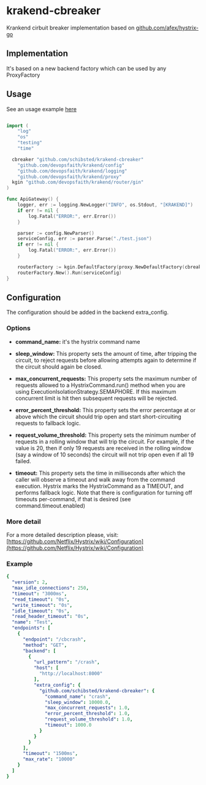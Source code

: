 # krakend-cbreaker

Krankend cirbuit breaker implementation based on [github.com/afex/hystrix-go](github.com/afex/hystrix-go)

## Implementation
It's based on a new backend factory which can be used by any ProxyFactory

## Usage
See an usage example [here](./proxy_integration_test.go)

```go

import (
	"log"
	"os"
	"testing"
	"time"

  cbreaker "github.com/schibsted/krakend-cbreaker"
	"github.com/devopsfaith/krakend/config"
	"github.com/devopsfaith/krakend/logging"
	"github.com/devopsfaith/krakend/proxy"
  kgin "github.com/devopsfaith/krakend/router/gin"
)

func ApiGateway() {
	logger, err := logging.NewLogger("INFO", os.Stdout, "[KRAKEND]")
	if err != nil {
		log.Fatal("ERROR:", err.Error())
	}

	parser := config.NewParser()
	serviceConfig, err := parser.Parse("./test.json")
	if err != nil {
		log.Fatal("ERROR:", err.Error())
	}

	routerFactory := kgin.DefaultFactory(proxy.NewDefaultFactory(cbreaker.BackendFactory(proxy.CustomHTTPProxyFactory(proxy.NewHTTPClient)), logger), logger)
	routerFactory.New().Run(serviceConfig)
}
```

## Configuration
The configuration should be added in the backend extra_config.

### Options
- **command_name:** 
it's the hystrix command name

- **sleep_window:**
This property sets the amount of time, after tripping the circuit, to reject requests before allowing attempts again to determine if the circuit should again be closed.

- **max_concurrent_requests:**
This property sets the maximum number of requests allowed to a HystrixCommand.run() method when you are using ExecutionIsolationStrategy.SEMAPHORE.
If this maximum concurrent limit is hit then subsequent requests will be rejected.

- **error_percent_threshold:**
This property sets the error percentage at or above which the circuit should trip open and start short-circuiting requests to fallback logic.

- **request_volume_threshold:**
This property sets the minimum number of requests in a rolling window that will trip the circuit.
For example, if the value is 20, then if only 19 requests are received in the rolling window (say a window of 10 seconds) the circuit will not trip open even if all 19 failed.

- **timeout:**
This property sets the time in milliseconds after which the caller will observe a timeout and walk away from the command execution. Hystrix marks the HystrixCommand as a TIMEOUT, and performs fallback logic. Note that there is configuration for turning off timeouts per-command, if that is desired (see command.timeout.enabled)

### More detail
For a more detailed description please, visit: [https://github.com/Netflix/Hystrix/wiki/Configuration](https://github.com/Netflix/Hystrix/wiki/Configuration)

### Example
```yml
{
  "version": 2,
  "max_idle_connections": 250,
  "timeout": "3000ms",
  "read_timeout": "0s",
  "write_timeout": "0s",
  "idle_timeout": "0s",
  "read_header_timeout": "0s",
  "name": "Test",
  "endpoints": [
    {
      "endpoint": "/cbcrash",
      "method": "GET",
      "backend": [
        {
          "url_pattern": "/crash",
          "host": [
            "http://localhost:8000"
          ],
          "extra_config": {
            "github.com/schibsted/krakend-cbreaker": {
              "command_name": "crash",
              "sleep_window": 10000.0,
              "max_concurrent_requests": 1.0,
              "error_percent_threshold": 1.0,
              "request_volume_threshold": 1.0,
              "timeout": 1000.0
            }
          }
        }
      ],
      "timeout": "1500ms",
      "max_rate": "10000"
    }
  ]
}
```


